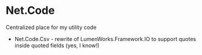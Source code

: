 Net.Code
========

Centralized place for my utility code

- Net.Code.Csv - rewrite of LumenWorks.Framework.IO to support quotes inside quoted fields (yes, I know!)
